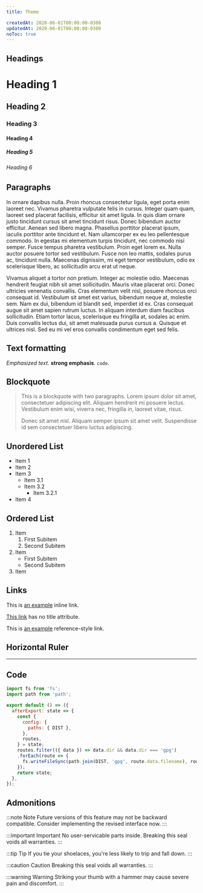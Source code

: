 ```yaml
---
title: Theme

createdAt: 2020-06-01T00:00:00-0300
updatedAt: 2020-06-01T00:00:00-0300
noToc: true
---
```


Headings
--------

Heading 1
=========
Heading 2
---------
### Heading 3
#### Heading 4
##### Heading 5
###### Heading 6


Paragraphs
----------

In ornare dapibus nulla. Proin rhoncus consectetur ligula, eget porta enim laoreet nec. Vivamus pharetra vulputate felis in cursus. Integer quam quam, laoreet sed placerat facilisis, efficitur sit amet ligula. In quis diam ornare justo tincidunt cursus sit amet tincidunt risus. Donec bibendum auctor efficitur. Aenean sed libero magna. Phasellus porttitor placerat ipsum, iaculis porttitor ante tincidunt et. Nam ullamcorper ex eu leo pellentesque commodo. In egestas mi elementum turpis tincidunt, nec commodo nisi semper. Fusce tempus pharetra vestibulum. Proin eget lorem ex. Nulla auctor posuere tortor sed vestibulum. Fusce non leo mattis, sodales purus ac, tincidunt nulla. Maecenas dignissim, mi eget tempor vestibulum, odio ex scelerisque libero, ac sollicitudin arcu erat ut neque.

Vivamus aliquet a tortor non pretium. Integer ac molestie odio. Maecenas hendrerit feugiat nibh sit amet sollicitudin. Mauris vitae placerat orci. Donec ultricies venenatis convallis. Cras elementum velit nisl, posuere rhoncus orci consequat id. Vestibulum sit amet est varius, bibendum neque at, molestie sem. Nam ex dui, bibendum id blandit sed, imperdiet id ex. Cras consequat augue sit amet sapien rutrum luctus. In aliquam interdum diam faucibus sollicitudin. Etiam tortor lacus, scelerisque eu fringilla at, sodales ac enim. Duis convallis lectus dui, sit amet malesuada purus cursus a. Quisque et ultrices nisl. Sed eu mi vel eros convallis condimentum eget sed felis.


Text formatting
---------------

*Emphasized text*. **strong emphasis**. `code`.


Blockquote
----------

> This is a blockquote with two paragraphs. Lorem ipsum dolor sit amet,
> consectetuer adipiscing elit. Aliquam hendrerit mi posuere lectus.
> Vestibulum enim wisi, viverra nec, fringilla in, laoreet vitae, risus.
>
> Donec sit amet nisl. Aliquam semper ipsum sit amet velit. Suspendisse
> id sem consectetuer libero luctus adipiscing.


Unordered List
--------------

  * Item 1
  * Item 2
  * Item 3
    * Item 3.1
    * Item 3.2
      * Item 3.2.1
  * Item 4


Ordered List
------------

1. Item
    1. First Subitem
    2. Second Subitem
1. Item
    - First Subitem
    - Second Subitem
1. Item


Links
-----

This is [an example](http://example.com/ "Title") inline link.

[This link](http://example.net/) has no title attribute.

This is [an example][id] reference-style link.


Horizontal Ruler
----------------

---


Code
----

```js
import fs from 'fs';
import path from 'path';

export default () => ({
  afterExport: state => {
    const {
      config: {
        paths: { DIST },
      },
      routes,
    } = state;
    routes.filter(({ data }) => data.dir && data.dir === 'gpg')
    .forEach(route => {
      fs.writeFileSync(path.join(DIST, 'gpg', route.data.filename), route.data.content);
    });
    return state;
  },
});
```


Admonitions
-----------

:::note Note
Future versions of this feature may not be backward compatible.
Consider implementing the revised interface now.
:::

:::important Important
No user-servicable parts inside. Breaking this seal voids all warranties.
:::

:::tip Tip
If you tie your shoelaces, you're less likely to trip and fall down.
:::

:::caution Caution
Breaking this seal voids all warranties.
:::

:::warning Warning
Striking your thumb with a hammer may cause severe pain and discomfort.
:::


[id]: http://example.com/  "Optional Title Here"
